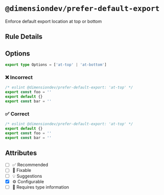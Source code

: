 <!-- begin title -->

# `@dimensiondev/prefer-default-export`

Enforce default export location at top or bottom

<!-- end title -->

## Rule Details

## Options

<!-- begin options -->

```ts
export type Options = ['at-top' | 'at-bottom']
```

<!-- end options -->

### :x: Incorrect

```ts
/* eslint @dimensiondev/prefer-default-export: 'at-top' */
export const foo = ''
export default {}
export const bar = ''
```

### :white_check_mark: Correct

```ts
/* eslint @dimensiondev/prefer-default-export: 'at-top' */
export default {}
export const foo = ''
export const bar = ''
```

## Attributes

<!-- begin attributes -->

- [ ] :white_check_mark: Recommended
- [ ] :wrench: Fixable
- [ ] :bulb: Suggestions
- [x] :gear: Configurable
- [ ] :thought_balloon: Requires type information

<!-- end attributes -->
